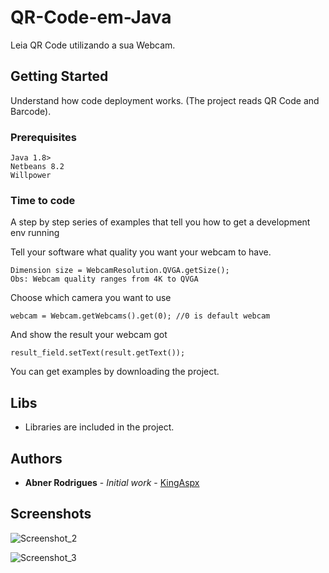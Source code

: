 # QR-Code-em-Java

Leia QR Code utilizando a sua Webcam.

## Getting Started

Understand how code deployment works. (The project reads QR Code and Barcode).

### Prerequisites

```
Java 1.8>
Netbeans 8.2
Willpower
```

### Time to code

A step by step series of examples that tell you how to get a development env running

Tell your software what quality you want your webcam to have.

```
Dimension size = WebcamResolution.QVGA.getSize();
Obs: Webcam quality ranges from 4K to QVGA
```

Choose which camera you want to use

```
webcam = Webcam.getWebcams().get(0); //0 is default webcam
```

And show the result your webcam got

```
result_field.setText(result.getText());
```

You can get examples by downloading the project.

## Libs

* Libraries are included in the project.

## Authors

* **Abner Rodrigues** - *Initial work* - [KingAspx](https://github.com/kingaspx)

## Screenshots

![Screenshot_2](https://user-images.githubusercontent.com/40338524/58518645-526d3400-8186-11e9-829d-8870dc1bfd02.png)

![Screenshot_3](https://user-images.githubusercontent.com/40338524/58518669-6add4e80-8186-11e9-8e14-9098db85c588.png)
